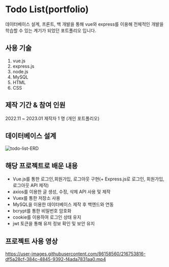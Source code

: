 # Todo List(portfolio)
데이터베이스 설계, 프론트, 백 개발을 통해 vue와 express를 이용해 전체적인 개발을 학습할 수 있는 계기가 되었던 포트폴리오 입니다.


## 사용 기술
1. vue.js
2. express.js
3. node.js
4. MySQL
5. HTML
6. CSS

## 제작 기간 & 참여 인원
2022.11 ~ 2023.01
제작자 1 명 (개인 포트폴리오)

## 데이터베이스 설계
![todo-list-ERD](https://user-images.githubusercontent.com/86158560/216279435-12ae24ce-2471-4887-898b-a0f790ebb4f7.png)

## 해당 프로젝트로 배운 내용
- Vue.js를 통한 로그인,회원가입, 로그아웃 구현(+ Express.js로 로그인, 회원가입, 로그아웃 API 제작)
- axios를 이용한 글 생성, 수정, 삭제 API 사용 및 제작
- Vuex를 통한 저장소 사용
- MySQL을 이용한 데이터베이스 제작 후 백엔드와 연동
- bcrypt를 통한 비밀번호 암호화
- cookie를 이용하여 로그인 상태 유지
- jwt 토큰을 통해 유저 정보 확인 및 보안 유지
## 프로젝트 사용 영상
https://user-images.githubusercontent.com/86158560/216753816-df5a28cf-384c-4845-9392-f4ada7831aa0.mp4
